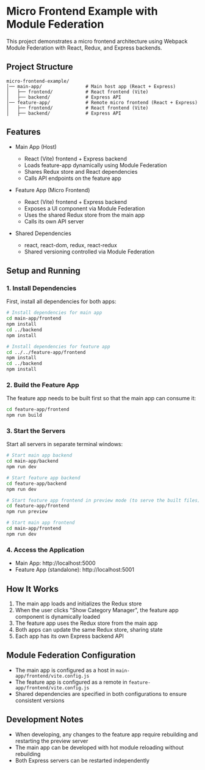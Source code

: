 # Micro Frontend Example with Module Federation

This project demonstrates a micro frontend architecture using Webpack Module Federation with React, Redux, and Express backends.

## Project Structure

```
micro-frontend-example/
│── main-app/                # Main host app (React + Express)
│   ├── frontend/            # React frontend (Vite)
│   ├── backend/             # Express API
│── feature-app/             # Remote micro frontend (React + Express)
│   ├── frontend/            # React frontend (Vite)
│   ├── backend/             # Express API
```

## Features

- Main App (Host)
  - React (Vite) frontend + Express backend
  - Loads feature-app dynamically using Module Federation
  - Shares Redux store and React dependencies
  - Calls API endpoints on the feature app

- Feature App (Micro Frontend)
  - React (Vite) frontend + Express backend
  - Exposes a UI component via Module Federation
  - Uses the shared Redux store from the main app
  - Calls its own API server

- Shared Dependencies
  - react, react-dom, redux, react-redux
  - Shared versioning controlled via Module Federation

## Setup and Running

### 1. Install Dependencies

First, install all dependencies for both apps:

```bash
# Install dependencies for main app
cd main-app/frontend
npm install
cd ../backend
npm install

# Install dependencies for feature app
cd ../../feature-app/frontend
npm install
cd ../backend
npm install
```

### 2. Build the Feature App

The feature app needs to be built first so that the main app can consume it:

```bash
cd feature-app/frontend
npm run build
```

### 3. Start the Servers

Start all servers in separate terminal windows:

```bash
# Start main app backend
cd main-app/backend
npm run dev

# Start feature app backend
cd feature-app/backend
npm run dev

# Start feature app frontend in preview mode (to serve the built files)
cd feature-app/frontend
npm run preview

# Start main app frontend
cd main-app/frontend
npm run dev
```

### 4. Access the Application

- Main App: http://localhost:5000
- Feature App (standalone): http://localhost:5001

## How It Works

1. The main app loads and initializes the Redux store
2. When the user clicks "Show Category Manager", the feature app component is dynamically loaded
3. The feature app uses the Redux store from the main app
4. Both apps can update the same Redux store, sharing state
5. Each app has its own Express backend API

## Module Federation Configuration

- The main app is configured as a host in `main-app/frontend/vite.config.js`
- The feature app is configured as a remote in `feature-app/frontend/vite.config.js`
- Shared dependencies are specified in both configurations to ensure consistent versions

## Development Notes

- When developing, any changes to the feature app require rebuilding and restarting the preview server
- The main app can be developed with hot module reloading without rebuilding
- Both Express servers can be restarted independently 
